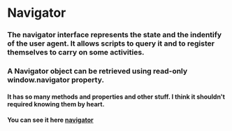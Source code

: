 # Navigator
### The navigator interface represents the state and the indentify of the user agent. It allows scripts to query it and to register themselves to carry on some activities.
### A Navigator object can be retrieved using read-only window.navigator property.

#### It has so many methods and properties and other stuff. I think it shouldn't required knowing them by heart.

#### You can see it here [navigator](https://developer.mozilla.org/en-US/docs/Web/API/Navigator)
